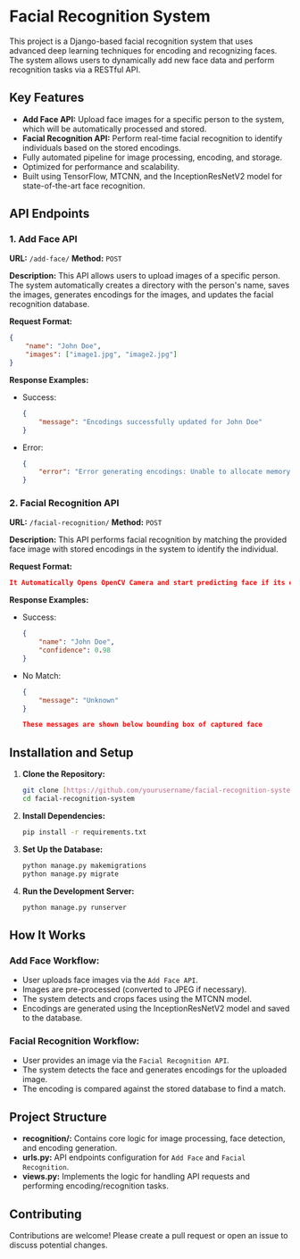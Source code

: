 # Facial Recognition System

This project is a Django-based facial recognition system that uses advanced deep learning techniques for encoding and recognizing faces. The system allows users to dynamically add new face data and perform recognition tasks via a RESTful API.

## Key Features

- **Add Face API:** Upload face images for a specific person to the system, which will be automatically processed and stored.
- **Facial Recognition API:** Perform real-time facial recognition to identify individuals based on the stored encodings.
- Fully automated pipeline for image processing, encoding, and storage.
- Optimized for performance and scalability.
- Built using TensorFlow, MTCNN, and the InceptionResNetV2 model for state-of-the-art face recognition.

## API Endpoints

### 1. Add Face API

**URL:** `/add-face/`
**Method:** `POST`

**Description:** This API allows users to upload images of a specific person. The system automatically creates a directory with the person's name, saves the images, generates encodings for the images, and updates the facial recognition database.

**Request Format:**
```json
{
    "name": "John Doe",
    "images": ["image1.jpg", "image2.jpg"]
}
```

**Response Examples:**
- Success:
  ```json
  {
      "message": "Encodings successfully updated for John Doe"
  }
  ```
- Error:
  ```json
  {
      "error": "Error generating encodings: Unable to allocate memory"
  }
  ```

### 2. Facial Recognition API

**URL:** `/facial-recognition/`
**Method:** `POST`

**Description:** This API performs facial recognition by matching the provided face image with stored encodings in the system to identify the individual.

**Request Format:**
```json
It Automatically Opens OpenCV Camera and start predicting face if its encodings are generated and saved in DB otherwise it shows person as Unknown
```

**Response Examples:**
- Success:
  ```json
  {
      "name": "John Doe",
      "confidence": 0.98
  }
  ```
- No Match:
  ```json
  {
      "message": "Unknown"
  }
  ```
  ```json
  These messages are shown below bounding box of captured face
  ```

## Installation and Setup

1. **Clone the Repository:**
   ```bash
   git clone [https://github.com/yourusername/facial-recognition-system.git](https://github.com/sunilgiri7/Django-Face-Classification-Automated-Apis.git)
   cd facial-recognition-system
   ```

2. **Install Dependencies:**
   ```bash
   pip install -r requirements.txt
   ```

3. **Set Up the Database:**
   ```bash
   python manage.py makemigrations
   python manage.py migrate
   ```

4. **Run the Development Server:**
   ```bash
   python manage.py runserver
   ```

## How It Works

### Add Face Workflow:
- User uploads face images via the `Add Face API`.
- Images are pre-processed (converted to JPEG if necessary).
- The system detects and crops faces using the MTCNN model.
- Encodings are generated using the InceptionResNetV2 model and saved to the database.

### Facial Recognition Workflow:
- User provides an image via the `Facial Recognition API`.
- The system detects the face and generates encodings for the uploaded image.
- The encoding is compared against the stored database to find a match.

## Project Structure

- **recognition/:** Contains core logic for image processing, face detection, and encoding generation.
- **urls.py:** API endpoints configuration for `Add Face` and `Facial Recognition`.
- **views.py:** Implements the logic for handling API requests and performing encoding/recognition tasks.

## Contributing

Contributions are welcome! Please create a pull request or open an issue to discuss potential changes.
